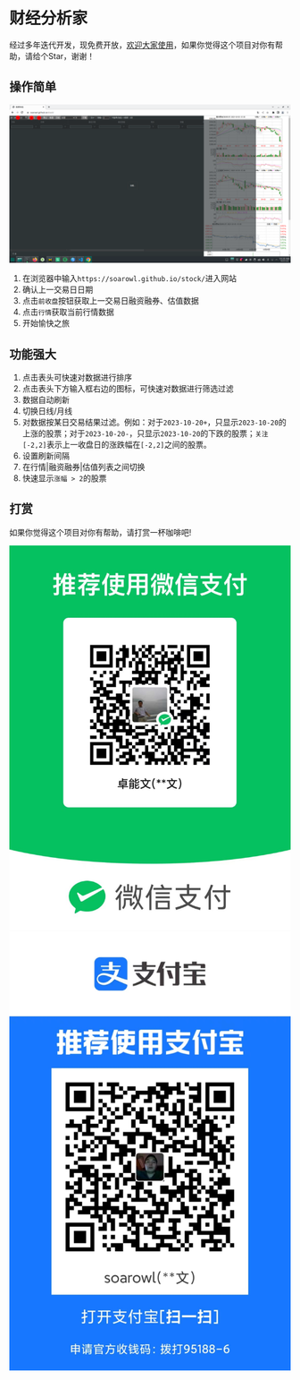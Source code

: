 # 财经分析家

经过多年迭代开发，现免费开放，[欢迎大家使用](https://soarowl.github.io/stock/)，如果你觉得这个项目对你有帮助，请给个Star，谢谢！

## 操作简单

![开始步骤](Screenshot_20231021_102018.png)

1. 在浏览器中输入`https://soarowl.github.io/stock/`进入网站
1. 确认上一交易日日期
1. 点击`前收盘`按钮获取上一交易日融资融券、估值数据
1. 点击`行情`获取当前行情数据
1. 开始愉快之旅

## 功能强大

1. 点击表头可快速对数据进行排序
1. 点击表头下方输入框右边的图标，可快速对数据进行筛选过滤
1. 数据自动刷新
1. 切换日线/月线
1. 对数据按某日交易结果过滤。例如：对于`2023-10-20+`，只显示`2023-10-20`的上涨的股票；对于`2023-10-20-`，只显示`2023-10-20`的下跌的股票；`关注[-2,2]`表示上一收盘日的涨跌幅在`[-2,2]`之间的股票。
1. 设置刷新间隔
1. 在行情|融资融券|估值列表之间切换
1. 快速显示`涨幅 > 2`的股票

## 打赏

如果你觉得这个项目对你有帮助，请打赏一杯咖啡吧!

![微信](1738466935.jpg) ![支付宝](1562650694.jpg)
